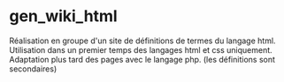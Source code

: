# gen_wiki_html
Réalisation en groupe d'un site de définitions de termes du langage html.
Utilisation dans un premier temps des langages html et css uniquement.
Adaptation plus tard des pages avec le langage php.
(les définitions sont secondaires)
